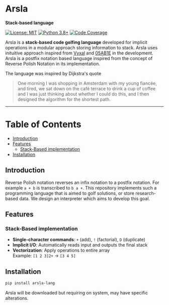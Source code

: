 # Arsla

**Stack-based language**

[![License: MIT](https://img.shields.io/badge/License-MIT-blue.svg)](LICENSE)
[![Python 3.8+](https://img.shields.io/badge/Python-3.8%2B-blue)](https://www.python.org/)
[![Code Coverage](https://img.shields.io/badge/Coverage-100%25-success)](tests/)

Arsla is a **stack-based code golfing language** developed for implicit operations in a modular approach storing information to stack.
Arsla uses inituitive approach inspired from [Vyxal](https://vyxal.org/) and [05AB1E](https://github.com/Adriandmen/05AB1E) in the development.
Arsla is a postfix notation based language inspired from the concept of Reverse Polish Notation in its implementation.

The language was inspired by Dijkstra's quote
> One morning I was shopping in Amsterdam with my young fiancée, and tired, we sat down on the café terrace to drink a cup of coffee and I was
> just thinking about whether I could do this, and I then designed the algorithm for the shortest path.
---

# Table of Contents
- [Introduction](#Introduction)
- [Features](#features)
  - [Stack-Based implementation](#Stack-Based-implementation)
- [Installation](#installation)

## Introduction
Reverse Polish notation reverses an infix notation to a postfix notation. For example `a + b` is transcribed to `b a +`. This repository implements
such a programming language that is aimed to golf solutions, or store research-based data. We design an interpreter which aims to develop this goal.


##  Features

###  Stack-Based implementation
- **Single-character commands**: `+` (add), `!` (factorial), `D` (duplicate)
- **Implicit I/O**: Automatically reads input and outputs the final stack
- **Vectorization**: Apply operations to entire array  
  Example: `[1 2 3]2+` → `[3 4 5]`
  
## Installation
```bash
pip install arsla-lang
```

Arsla will be downloaded but requiring on system, may have specific alterations.
